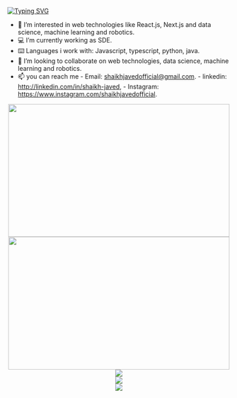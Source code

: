 
[![Typing SVG](https://readme-typing-svg.herokuapp.com/?lines=Greetings,+I+am+Shaikh+Javed;Feel+Free+to+Explore&center=true&vCenter=true&width=1200&height=100&size=50&color=fcf2b6&background=040940)](https://git.io/typing-svg)
     
- 👀 I’m interested in web technologies like React.js, Next.js and data science, machine learning and robotics.
- 💻 I’m currently working as SDE.
- ⌨️ Languages i work with:
     Javascript, typescript, python, java.
- 💞️ I’m looking to collaborate on web technologies, data science, machine learning and robotics.
- 📫 you can reach me
                    - Email: shaikhjavedofficial@gmail.com.
                    - linkedin: http://linkedin.com/in/shaikh-javed,
                    - Instagram: https://www.instagram.com/shaikhjavedofficial.


<div align="center">
     <a href="https://github.com/shaikhjavedofficial/github-readme-stats">
          <img src="https://github-readme-stats.vercel.app/api?username=shaikhjavedofficial&count_private=true&show_icons=true&theme=tokyonight" width="500" height="300"/>
     </a>
     <a href="https://github.com/shaikhjavedofficial/github-readme-stats">
          <img width="500" height="300" src="https://github-readme-stats.vercel.app/api/top-langs/?username=shaikhjavedofficial&langs_count=20" />
     </a>
</div>

<div align="center">
     <a>
          <img src="https://spotify-github-profile.vercel.app/api/view.svg?uid=gds2de9w7uesboqft4bqe86te&redirect=true][https://spotify-github-profile.vercel.app/api/view.svg?uid=gds2de9w7uesboqft4bqe86te&cover_image=true&theme=default&bar_color=170068&bar_color_cover=false" />
     </a>
</div>

<div align="center">
     <a href="https://stackoverflow.com/users/19238586/shaikh-javed">
          <img src="https://stackoverflow-badge.herokuapp.com/api/StackOverflowBadge/19238586" />
     </a>
</div>
<div align="center">
     <img src="https://komarev.com/ghpvc/?username=shaikhjavedofficial" />
</div>

<!---
shaikhjavedofficial/shaikhjavedofficial is a ✨ special ✨ repository because its `README.md` (this file) appears on your GitHub profile.
You can click the Preview link to take a look at your changes.
--->
